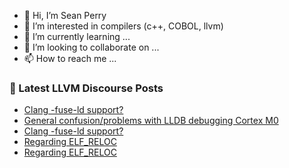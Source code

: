 - 👋 Hi, I’m Sean Perry
- 👀 I’m interested in compilers (c++, COBOL, llvm)
- 🌱 I’m currently learning ...
- 💞️ I’m looking to collaborate on ...
- 📫 How to reach me ...

<!---
s66perry/s66perry is a ✨ special ✨ repository because its `README.md` (this file) appears on your GitHub profile.
You can click the Preview link to take a look at your changes.
--->
### 📕 Latest LLVM Discourse Posts

<!-- DISCOURSE-LLVM:START -->
- [Clang -fuse-ld support?](https://discourse.llvm.org/t/clang-fuse-ld-support/67972#post_2)
- [General confusion/problems with LLDB debugging Cortex M0](https://discourse.llvm.org/t/general-confusion-problems-with-lldb-debugging-cortex-m0/67457#post_5)
- [Clang -fuse-ld support?](https://discourse.llvm.org/t/clang-fuse-ld-support/67972#post_1)
- [Regarding ELF_RELOC](https://discourse.llvm.org/t/regarding-elf-reloc/67970#post_2)
- [Regarding ELF_RELOC](https://discourse.llvm.org/t/regarding-elf-reloc/67970#post_1)
<!-- DISCOURSE-LLVM:END -->
